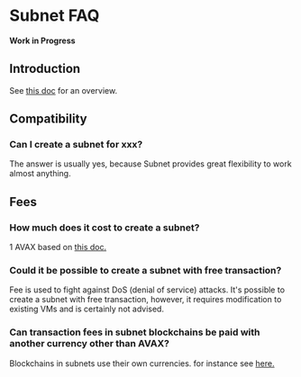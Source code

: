 

# Subnet FAQ

**Work in Progress**

## Introduction

See [this doc](README.md) for an overview.

## Compatibility

### Can I create a subnet for xxx?

The answer is usually yes, because Subnet provides great flexibility to work almost anything.

## Fees

### How much does it cost to create a subnet?

1 AVAX based on [this doc.](../../../../learn/platform-overview/transaction-fees.md#fee-schedule)

### Could it be possible to create a subnet with free transaction?

Fee is used to fight against DoS (denial of service) attacks. It's possible to create a subnet with free transaction, however, it requires modification to existing VMs and is certainly not advised.

### Can transaction fees in subnet blockchains be paid with another currency other than AVAX?

Blockchains in subnets use their own currencies. for instance see [here.](create-avm-blockchain.md#create-the-genesis-data)





